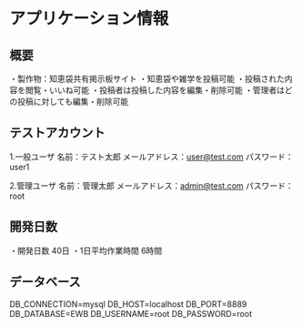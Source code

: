 # アプリケーション情報
## 概要
・製作物：知恵袋共有掲示板サイト
・知恵袋や雑学を投稿可能
・投稿された内容を閲覧・いいね可能
・投稿者は投稿した内容を編集・削除可能
・管理者はどの投稿に対しても編集・削除可能

## テストアカウント
1.一般ユーザ
名前：テスト太郎
メールアドレス：user@test.com
パスワード：user1

2.管理ユーザ
名前：管理太郎
メールアドレス：admin@test.com
パスワード：root

## 開発日数
・開発日数 40日
・1日平均作業時間 6時間

## データベース
DB_CONNECTION=mysql
DB_HOST=localhost
DB_PORT=8889
DB_DATABASE=EWB
DB_USERNAME=root
DB_PASSWORD=root
